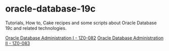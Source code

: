 # oracle-database-19c
Tutorials, How to, Cake recipes and some scripts about Oracle Database 19c and related technologies.


[Oracle Database Administration I - 1Z0-082](https://mylearn.oracle.com/ou/exam/oracle-database-administration-i-1z0-082/105037/110677/170382)
[Oracle Database Administration II - 1Z0-083](https://mylearn.oracle.com/ou/exam/oracle-database-administration-ii-1z0-083/38560/110676/170380)
